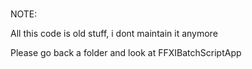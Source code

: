#

NOTE:

All this code is old stuff, i dont maintain it anymore

Please go back a folder and look at FFXIBatchScriptApp
